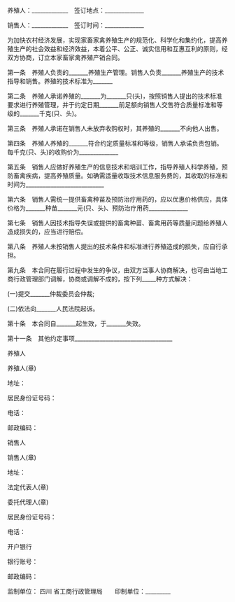 
 


养殖人：_____________　签订地点：______________


销售人：_____________　签订时间：______________


为加快农村经济发展，实现家畜家禽养殖生产的规范化、科学化和集约化，提高养殖生产的社会效益和经济效益，本着公平、公正、诚实信用和互惠互利的原则，经双方协商，订立本家畜家禽养殖产销合同。


第一条　养殖人负责的_______养殖生产管理。销售人负责_______养殖生产的技术指导和销售。养殖的技术标准为_______


第二条　养殖人承诺养殖的_______为_______只(头)，按照销售人提出的技术标准要求进行养殖管理，并于约定日期_______前足额向销售人交售符合质量标准和等级的_______千克(只、头)。


第三条　养殖人承诺在销售人未放弃收购权时，其养殖的_______不向他人出售。


第四条　养殖人养殖的_______符合约定质量标准和等级，销售人承诺负责包销。每千克(只、头)的收购价为______________


第五条　销售人应做好养殖生产的信息技术和培训工作，指导养殖人科学养殖，预防畜禽疾病，提高养殖质量。如确需适量收取技术信息服务费的，其收取的标准和时间为____________________________


第六条　销售人需统一提供畜禽种苗及预防治疗用药的，应以优惠价格供应，具体价格为_______种苗_______元(只、头)、预防治疗用药______________


第七条　销售人因技术指导失误或提供的畜禽种苗、畜禽用药等质量问题给养殖人造成损失的，应当进行赔偿。


第八条　养殖人未按销售人提出的技术条件和标准进行养殖造成的损失，应自行承担。


第九条　本合同在履行过程中发生的争议，由双方当事人协商解决，也可由当地工商行政管理部门调解，协商或调解不成的，按下列_____种方式解决：


(一)提交_______仲裁委员会仲裁;


(二)依法向_______人民法院起诉。


第十条　本合同自_______起生效，于_______失效。


第十一条　其他约定事项___________________________________


养殖人


养殖人(章)


地址：


居民身份证号码：


电话：


邮政编码：


销售人


销售人(章)


地址：


法定代表人(章)


委托代理人(章)


居民身份证号码：


电话：


开户银行


银行账号：


邮政编码：


监制单位：
四川
省工商行政管理局　　印制单位：_________
 


 

 
 
 
 
 
  


  
 

  


  


  
 
 
 
 

